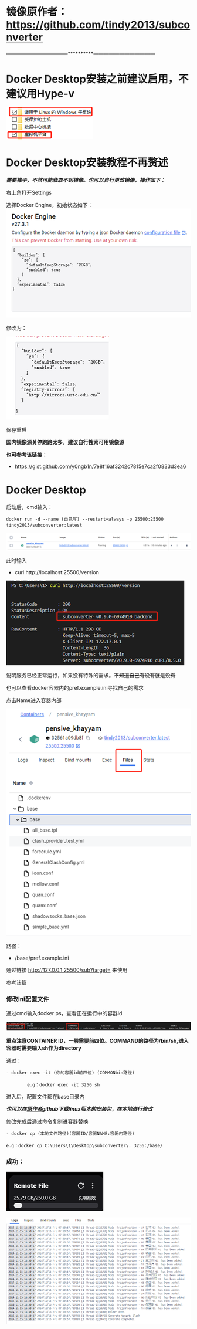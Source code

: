 # 镜像原作者：https://github.com/tindy2013/subconverter

————————————**********————————————

# Docker Desktop安装之前建议启用，不建议用Hype-v
![alt text](./img/image-2.png)

# Docker Desktop安装教程不再赘述
**_需要梯子，不然可能获取不到镜像。也可以自行更改镜像，操作如下：_**

右上角打开Settings

选择Docker Engine，初始状态如下：
![alt text](./img/image-3.png)

修改为：

![](./img/image-4.png)

保存重启

**国内镜像源关停跑路太多，建议自行搜索可用镜像源**

**也可参考该链接：**

- https://gist.github.com/y0ngb1n/7e8f16af3242c7815e7ca2f0833d3ea6

# Docker Desktop

启动后，cmd输入：

    docker run -d --name (自己写) --restart=always -p 25500:25500 tindy2013/subconverter:latest

![](./img/image-5.png)

此时输入
 - curl http://localhost:25500/version

![alt text](./img/image-6.png)

说明服务已经正常运行，如果没有特殊的需求。~~不知道自己有没有就是没有~~

也可以查看docker容器内的pref.example.ini寻找自己的需求

点击Name进入容器内部

![alt text](./img/image-7.png)

路径：
- /base/pref.example.ini

通过链接 http://127.0.0.1:25500/sub?target= 来使用

参考[该篇](一个链接同时实现配置模板和后端订阅转换.md)

### 修改ini配置文件

通过cmd输入docker ps，查看正在运行中的容器id

![alt text](./img/image-8.png)

**重点注意CONTAINER ID，一般需要前四位。COMMAND的路径为/bin/sh,进入容器时需要输入sh作为directory**

通过：

    - docker exec -it (你的容器id前四位) (COMMONbin路径)

            e.g：docker exec -it 3256 sh

进入后，配置文件都在base目录内

***也可以在[原作者](#镜像原作者httpsgithubcomtindy2013subconverter)github下载linux版本的安装包，在本地进行修改***

修改完成后通过命令复制进容器替换

    - docker cp (本地文件路径)(容器ID/容器NAME:容器内路径)

    e.g：docker cp C:\Users\1\Desktop\subconverter\. 3256:/base/

### **成功：**

![alt text](./img/image-10.png)

![alt text](./img/image-9.png)

# 










